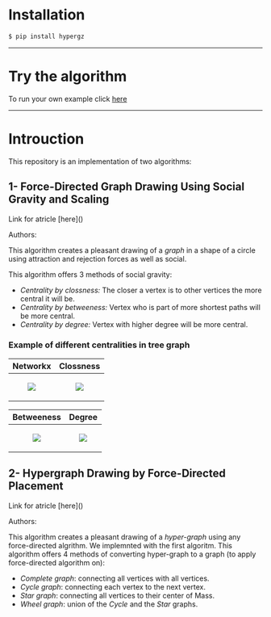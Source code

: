 # Installation
``` sh
$ pip install hypergz
```

-----------

<h1> Try the algorithm </h1>

To run your own example click [here](http://amitsheer.pythonanywhere.com/)

-----------

<h1> Introuction </h1>
This repository is an implementation of two algorithms:
<h2> 1- Force-Directed Graph Drawing Using Social Gravity and Scaling </h2>
Link for atricle [here]()

Authors: 

This algorithm creates a pleasant drawing of a _graph_ in a shape of a circle using attraction and rejection forces as well as social.

This algorithm offers 3 methods of social gravity:

  - _Centrality by clossness:_ The closer a vertex is to other vertices the more central it will be.
  - _Centrality by betweeness:_ Vertex who is part of more shortest paths will be more central.
  - _Centrality by degree:_ Vertex with higher degree will be more central.
 
 <h3> Example of different centralities in tree graph </h3>

| Networkx | Clossness |
| ------------- | ------------- |
| <p align="center"><img src="https://user-images.githubusercontent.com/69470263/173134761-2e94912a-471b-4ed2-9f76-f09bfb31cff8.png"/></p>  | <p align="center"><img src="https://user-images.githubusercontent.com/69470263/173134856-da240d0e-fa77-4545-bfcb-4d68d932e88a.png"/></p>  |

| Betweeness | Degree |
| ------------- | ------------- |
| <p align="center"><img src="https://user-images.githubusercontent.com/69470263/173134909-6a92e31e-6ca3-4c01-9c58-264f64ee2077.png"/></p>  | <p align="center"><img src="https://user-images.githubusercontent.com/69470263/173134954-3b4820a2-ac2d-4a7d-94c2-e7febfa6cbeb.png"/></p>  |

<h2> 2- Hypergraph Drawing by Force-Directed Placement </h2>
Link for atricle [here]()

Authors: 

This algorithm creates a pleasant drawing of a _hyper-graph_ using any force-directed algrithm.
We implemnted with the first algoritm.
This algorithm offers 4 methods of converting hyper-graph to a graph (to apply force-directed algorithm on):
  - _Complete graph_: connecting all vertices with all vertices.
  - _Cycle graph_: connecting each vertex to the next vertex.
  - _Star graph_: connecting all vertices to their center of Mass.
  - _Wheel graph_: union of the _Cycle_ and the _Star_ graphs.
  



